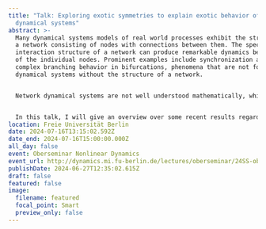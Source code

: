 ```yaml
---
title: "Talk: Exploring exotic symmetries to explain exotic behavior of network
  dynamical systems"
abstract: >-
  Many dynamical systems models of real world processes exhibit the structure of
  a network consisting of nodes with connections between them. The specific
  interaction structure of a network can produce remarkable dynamics beyond that
  of the individual nodes. Prominent examples include synchronization and highly
  complex branching behavior in bifurcations, phenomena that are not found in
  dynamical systems without the structure of a network.


  Network dynamical systems are not well understood mathematically, which makes it hard to quantify and control their behavior. The reason is that most of the established machinery of dynamical systems theory fails to distinguish between networks and general dynamical systems. Several mathematical tools that are tailor-made for network problems have been proposed recently. Strikingly, they have one thing in common: they exploit the algebraic nature of networks. 


  In this talk, I will give an overview over some recent results regarding the question which dynamical behavior and generic bifurcations are dictated by the network structure of a system. In particular, I will illustrate how structural and algebraic properties culminate in symmetries of the governing equations and how these can be exploited for (partial) answers. This includes classical symmetries but also more exotic concepts such as monoid and quiver representations.
location: Freie Universität Berlin
date: 2024-07-16T13:15:02.592Z
date_end: 2024-07-16T15:00:00.000Z
all_day: false
event: Oberseminar Nonlinear Dynamics
event_url: http://dynamics.mi.fu-berlin.de/lectures/oberseminar/24SS-oberseminar.php
publishDate: 2024-06-27T12:35:02.615Z
draft: false
featured: false
image:
  filename: featured
  focal_point: Smart
  preview_only: false
---
```

